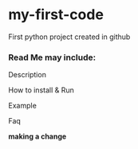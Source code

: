 # my-first-code
First python project created in github

### Read Me may include:

Description

How to install & Run

Example

Faq

__making a change__